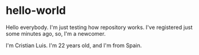 # hello-world
Hello everybody. I'm just testing how repository works. I've registered just some minutes ago, so, I'm a newcomer.

I'm Cristian Luis. I'm 22 years old, and I'm from Spain.
